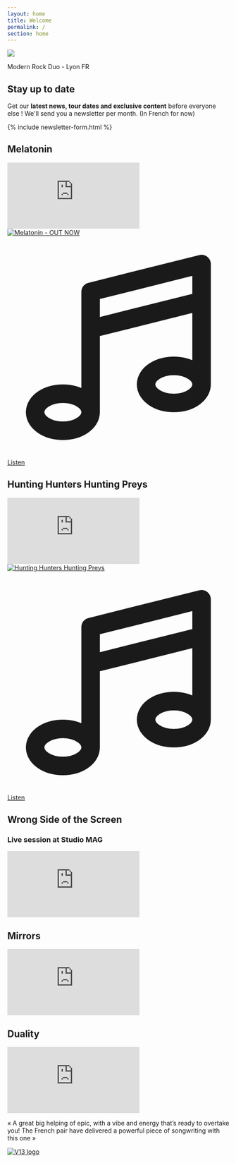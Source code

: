 ```yaml
---
layout: home
title: Welcome
permalink: /
section: home
---
```


<div class="bg-cover bg-center" style="background-image: url(assets/images/bg-dark-hand.jpg)">
  <div class="px-2 py-40 container max-w-md mx-auto anim--cascad text-white text-left" data-animate="">
    <div class="px-5 max-w-md z-20 mb-10">
      <img src="assets/images/logo-white.png" loading="lazy">
      <p class="text-right uppercase font-montserrat font-extralight text-lg">Modern Rock Duo - Lyon FR</p>
    </div>
    <h2>Stay up to date</h2>
    <p class="text-justify text-sm">
      Get our <strong>latest news, tour dates and exclusive content</strong> before everyone else ! We'll send you a newsletter per month. (In French for now)
    </p>
    <div class="bg-white bg-opacity-90 shadow rounded-lg">
      {% include newsletter-form.html %}
    </div>
  </div>
</div>

<div class="flex flex-col items-center h-full bg-fixed bg-cover bg-center py-16 lg:py-32 anim--cascad text-white" data-animate="" style="background-image: url(assets/images/melatonin/bg-home.jpg)">
  <h2>Melatonin</h2>
  <div class="flex-none md:flex gap-8 sm:w-1/2 md:w-4/5 xl:2/3 max-w-5xl mb-8 px-5">
    <div class="bg-cover bg-center w-full mb-5 md:mb-0" style="background-image: url(assets/images/melatonin/thumbnail.jpg)">
      <iframe class="w-full h-64 md:h-full" src="https://www.youtube.com/embed/KtWAGzipo1I" title="YouTube video player" frameborder="0" allow="accelerometer; autoplay; clipboard-write; encrypted-media; gyroscope; picture-in-picture" allowfullscreen></iframe>
    </div>
    <a href="/melatonin" class="md:w-1/2">
      <img src="assets/images/melatonin/single.jpg" alt="Melatonin - OUT NOW" class="rounded shadow-xl" loading="lazy">
    </a>
  </div>
  <a href="/melatonin" rel="noopener nofollow" class="text-center inline-flex items-center px-8 py-2 text-lg font-bold uppercase rounded-sm shadow-sm text-white bg-red transition-colors duration-500 ease-smooth hover:bg-red-light hover:text-white focus:outline-none focus:ring-2 focus:ring-offset-2 focus:ring-red">
    <svg xmlns="http://www.w3.org/2000/svg" class="inline h-6 w-6" fill="none" viewBox="0 0 24 24" stroke="currentColor">
      <path stroke-linecap="round" stroke-linejoin="round" stroke-width="2" d="M9 19V6l12-3v13M9 19c0 1.105-1.343 2-3 2s-3-.895-3-2 1.343-2 3-2 3 .895 3 2zm12-3c0 1.105-1.343 2-3 2s-3-.895-3-2 1.343-2 3-2 3 .895 3 2zM9 10l12-3" />
    </svg>
    <span class="ml-1">Listen</span>
  </a>
</div>

<div class="flex flex-col items-center h-full bg-fixed bg-cover bg-center py-16 lg:py-32 anim--cascad text-white" data-animate="" style="background-image: url(assets/images/hunting/bg-home.jpg)">
  <h2>Hunting Hunters Hunting Preys</h2>
  <div class="flex-none md:flex gap-8 sm:w-1/2 md:w-4/5 xl:2/3 max-w-5xl mb-8 px-5">
    <div class="bg-cover bg-center w-full mb-5 md:mb-0" style="background-image: url(assets/images/hunting/thumbnail.jpg)">
      <iframe class="w-full h-64 md:h-full" src="https://www.youtube.com/embed/Cq-KCNCyRR8" title="YouTube video player" frameborder="0" allow="accelerometer; autoplay; clipboard-write; encrypted-media; gyroscope; picture-in-picture" allowfullscreen></iframe>
    </div>
    <a href="/hunting" class="md:w-1/2">
      <img src="assets/images/hunting/single.jpg" alt="Hunting Hunters Hunting Preys" class="rounded shadow-xl" loading="lazy">
    </a>
  </div>
  <a href="/hunting" rel="noopener nofollow" class="text-center inline-flex items-center px-8 py-2 text-lg font-bold uppercase rounded-sm shadow-sm text-white bg-red transition-colors duration-500 ease-smooth hover:bg-red-light hover:text-white focus:outline-none focus:ring-2 focus:ring-offset-2 focus:ring-red">
    <svg xmlns="http://www.w3.org/2000/svg" class="inline h-6 w-6" fill="none" viewBox="0 0 24 24" stroke="currentColor">
      <path stroke-linecap="round" stroke-linejoin="round" stroke-width="2" d="M9 19V6l12-3v13M9 19c0 1.105-1.343 2-3 2s-3-.895-3-2 1.343-2 3-2 3 .895 3 2zm12-3c0 1.105-1.343 2-3 2s-3-.895-3-2 1.343-2 3-2 3 .895 3 2zM9 10l12-3" />
    </svg>
    <span class="ml-1">Listen</span>
  </a>
</div>

<div class="flex flex-col items-center h-full bg-fixed bg-cover bg-center py-16 lg:py-32 anim--cascad" data-animate="" style="background-image: url(assets/images/bg-red.jpg)">
  <div class="text-left px-5">
    <h2 class="mb-0">Wrong Side of the Screen</h2>
    <h3 class="mb-8 anim-fade-up -mt-2">Live session at Studio MAG</h3>
  </div>
  <div class="w-11/12 max-w-3xl mx-auto">
    <div class="bg-cover bg-center" style="background-image: url(assets/images/wsots-ls-thumbnail.jpg)">
      <iframe class="w-full h-64 sm:h-96 mb-5" src="https://www.youtube.com/embed/ERrdcX0M6Wg" title="YouTube video player" frameborder="0" allow="accelerometer; autoplay; clipboard-write; encrypted-media; gyroscope; picture-in-picture" allowfullscreen></iframe>
    </div>
  </div>
</div>

<div class="flex flex-col items-center h-full bg-fixed bg-cover bg-center py-16 lg:py-32 text-white" style="background-image: url(assets/images/bg-mirrors.jpg)">
  <h2>Mirrors</h2>
  <div class="w-11/12 max-w-3xl mx-auto">
    <div class="bg-cover bg-center" style="background-image: url(assets/images/mirrors-thumbnail.jpg)">
      <iframe class="w-full h-64 sm:h-96 mb-5" src="https://www.youtube.com/embed/Nt8gBSOQ9Xc" title="YouTube video player" frameborder="0" allow="accelerometer; autoplay; clipboard-write; encrypted-media; gyroscope; picture-in-picture" allowfullscreen></iframe>
    </div>
  </div>
</div>

<div class="flex flex-col items-center h-full bg-fixed bg-cover bg-center py-16 lg:py-32 text-white" style="background-image: url(assets/images/bg-duality.jpg)">
  <h2>Duality</h2>
  <div class="w-11/12 max-w-3xl mx-auto">
    <div class="bg-cover bg-center" style="background-image: url(assets/images/mirrors-thumbnail.jpg)">
      <iframe class="w-full h-64 sm:h-96 mb-5" src="https://www.youtube.com/embed/AsJdtw-vOv4" title="YouTube video player" frameborder="0" allow="accelerometer; autoplay; clipboard-write; encrypted-media; gyroscope; picture-in-picture" allowfullscreen></iframe>
    </div>
  </div>
  <div class="max-w-xl mx-auto px-5">
    <p class="text-lg italic text-justify mb-2">
      « A great big helping of epic, with a vibe and energy that’s ready to overtake you! The French pair have delivered a powerful piece of songwriting with this one »
    </p>
    <div class="text-right">
      <a class="absolute right-0" href="https://v13.net/2021/06/kntc-reach-a-new-level-of-catharsis-with-their-duality-music-video-premiere/" target="_blank" rel="noopener nofollow"><img src="assets/images/v13.png" alt="V13 logo" class="w-12 mr-1"></a>
    </div>
  </div>
</div>
